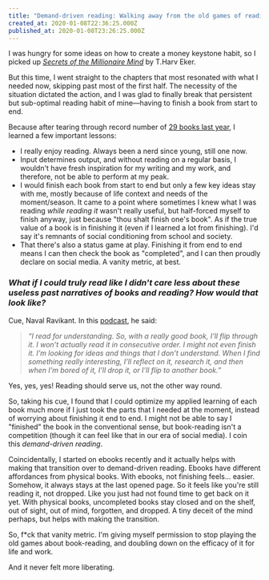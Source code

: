```yaml
---
title: "Demand-driven reading: Walking away from the old games of reading"
created_at: 2020-01-08T22:36:25.000Z
published_at: 2020-01-08T23:26:25.000Z
---
```

I was hungry for some ideas on how to create a money keystone habit, so I picked up [_Secrets of the Millionaire Mind_](https://www.amazon.com/Secrets-Millionaire-Mind-Mastering-Wealth/dp/0060763280) by T.Harv Eker. 

  

But this time, I went straight to the chapters that most resonated with what I needed now, skipping past most of the first half. The necessity of the situation dictated the action, and I was glad to finally break that persistent but sub-optimal reading habit of mine—having to finish a book from start to end.

  

Because after tearing through record number of [29 books last year](https://200wordsaday.com/words/books-read-in-2019-334735e083b7199ebe), I learned a few important lessons:

  

*   I really enjoy reading. Always been a nerd since young, still one now.
*   Input determines output, and without reading on a regular basis, I wouldn't have fresh inspiration for my writing and my work, and therefore, not be able to perform at my peak.
*   I would finish each book from start to end but only a few key ideas stay with me, mostly because of life context and needs of the moment/season. It came to a point where sometimes I knew what I was reading _while reading it_ wasn't really useful, but half-forced myself to finish anyway, just because "thou shalt finish one's book". As if the true value of a book is in finishing it (even if I learned a lot from finishing). I'd say it's remnants of social conditioning from school and society.
*   That there's also a status game at play. Finishing it from end to end means I can then check the book as "completed", and I can then proudly declare on social media. A vanity metric, at best.

  

### _What if I could truly read like I didn't care less about these useless past narratives of books and reading? How would that look like?_

  

Cue, Naval Ravikant. In this [podcast](https://fs.blog/naval-ravikant/), he said: 

  

> _“I read for understanding. So, with a really good book, I’ll flip through it. I won’t actually read it in consecutive order. I might not even finish it. I’m looking for ideas and things that I don’t understand. When I find something really interesting, I’ll reflect on it, research it, and then when I’m bored of it, I’ll drop it, or I’ll flip to another book.”_

  

Yes, yes, yes! Reading should serve us, not the other way round.

  

So, taking his cue, I found that I could optimize my applied learning of each book much more if I just took the parts that I needed at the moment, instead of worrying about finishing it end to end. I might not be able to say I "finished" the book in the conventional sense, but book-reading isn't a competition (though it can feel like that in our era of social media). I coin this _demand-driven reading_. 

  

Coincidentally, I started on ebooks recently and it actually helps with making that transition over to demand-driven reading. Ebooks have different affordances from physical books. With ebooks, not finishing feels... easier. Somehow, it always stays at the last opened page. So it feels like you're still reading it, not dropped. Like you just had not found time to get back on it yet. With physical books, uncompleted books stay closed and on the shelf, out of sight, out of mind, forgotten, and dropped. A tiny deceit of the mind perhaps, but helps with making the transition.   

  

So, f\*ck that vanity metric. I'm giving myself permission to stop playing the old games about book-reading, and doubling down on the efficacy of it for life and work. 

  

And it never felt more liberating.
